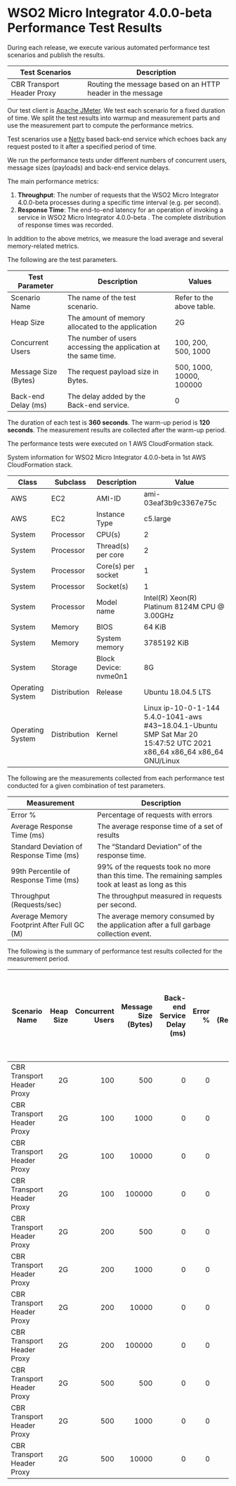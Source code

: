 # WSO2 Micro Integrator 4.0.0-beta Performance Test Results

During each release, we execute various automated performance test scenarios and publish the results.

| Test Scenarios | Description |
| --- | --- |
| CBR Transport Header Proxy | Routing the message based on an HTTP header in the message |

Our test client is [Apache JMeter](https://jmeter.apache.org/index.html). We test each scenario for a fixed duration of
time. We split the test results into warmup and measurement parts and use the measurement part to compute the
performance metrics.

Test scenarios use a [Netty](https://netty.io/) based back-end service which echoes back any request
posted to it after a specified period of time.

We run the performance tests under different numbers of concurrent users, message sizes (payloads) and back-end service
delays.

The main performance metrics:

1. **Throughput**: The number of requests that the WSO2 Micro Integrator 4.0.0-beta processes during a specific time interval (e.g. per second).
2. **Response Time**: The end-to-end latency for an operation of invoking a service in WSO2 Micro Integrator 4.0.0-beta . The complete distribution of response times was recorded.

In addition to the above metrics, we measure the load average and several memory-related metrics.

The following are the test parameters.

| Test Parameter | Description | Values |
| --- | --- | --- |
| Scenario Name | The name of the test scenario. | Refer to the above table. |
| Heap Size | The amount of memory allocated to the application | 2G |
| Concurrent Users | The number of users accessing the application at the same time. | 100, 200, 500, 1000 |
| Message Size (Bytes) | The request payload size in Bytes. | 500, 1000, 10000, 100000 |
| Back-end Delay (ms) | The delay added by the Back-end service. | 0 |

The duration of each test is **360 seconds**. The warm-up period is **120 seconds**.
The measurement results are collected after the warm-up period.

The performance tests were executed on 1 AWS CloudFormation stack.


System information for WSO2 Micro Integrator 4.0.0-beta in 1st AWS CloudFormation stack.

| Class | Subclass | Description | Value |
| --- | --- | --- | --- |
| AWS | EC2 | AMI-ID | ami-03eaf3b9c3367e75c |
| AWS | EC2 | Instance Type | c5.large |
| System | Processor | CPU(s) | 2 |
| System | Processor | Thread(s) per core | 2 |
| System | Processor | Core(s) per socket | 1 |
| System | Processor | Socket(s) | 1 |
| System | Processor | Model name | Intel(R) Xeon(R) Platinum 8124M CPU @ 3.00GHz |
| System | Memory | BIOS | 64 KiB |
| System | Memory | System memory | 3785192 KiB |
| System | Storage | Block Device: nvme0n1 | 8G |
| Operating System | Distribution | Release | Ubuntu 18.04.5 LTS |
| Operating System | Distribution | Kernel | Linux ip-10-0-1-144 5.4.0-1041-aws #43~18.04.1-Ubuntu SMP Sat Mar 20 15:47:52 UTC 2021 x86_64 x86_64 x86_64 GNU/Linux |


The following are the measurements collected from each performance test conducted for a given combination of
test parameters.

| Measurement | Description |
| --- | --- |
| Error % | Percentage of requests with errors |
| Average Response Time (ms) | The average response time of a set of results |
| Standard Deviation of Response Time (ms) | The “Standard Deviation” of the response time. |
| 99th Percentile of Response Time (ms) | 99% of the requests took no more than this time. The remaining samples took at least as long as this |
| Throughput (Requests/sec) | The throughput measured in requests per second. |
| Average Memory Footprint After Full GC (M) | The average memory consumed by the application after a full garbage collection event. |

The following is the summary of performance test results collected for the measurement period.

|  Scenario Name | Heap Size | Concurrent Users | Message Size (Bytes) | Back-end Service Delay (ms) | Error % | Throughput (Requests/sec) | Average Response Time (ms) | Standard Deviation of Response Time (ms) | 99th Percentile of Response Time (ms) | WSO2 Micro Integrator 4.0.0-beta GC Throughput (%) | Average WSO2 Micro Integrator 4.0.0-beta Memory Footprint After Full GC (M) |
|---|---:|---:|---:|---:|---:|---:|---:|---:|---:|---:|---:|
|  CBR Transport Header Proxy | 2G | 100 | 500 | 0 | 0 | 4081.8 | 24.39 | 36.17 | 109 | 92.02 | 226.829 |
|  CBR Transport Header Proxy | 2G | 100 | 1000 | 0 | 0 | 4067.75 | 24.47 | 39.58 | 110 | N/A | N/A |
|  CBR Transport Header Proxy | 2G | 100 | 10000 | 0 | 0 | 3520.2 | 28.28 | 24.25 | 112 | N/A | N/A |
|  CBR Transport Header Proxy | 2G | 100 | 100000 | 0 | 0 | 1543.18 | 64.57 | 24.77 | 147 | N/A | N/A |
|  CBR Transport Header Proxy | 2G | 200 | 500 | 0 | 0 | 4159 | 47.95 | 55.27 | 158 | N/A | N/A |
|  CBR Transport Header Proxy | 2G | 200 | 1000 | 0 | 0 | 4138.75 | 48.18 | 53.55 | 160 | N/A | N/A |
|  CBR Transport Header Proxy | 2G | 200 | 10000 | 0 | 0 | 3549.43 | 56.19 | 40.46 | 163 | N/A | N/A |
|  CBR Transport Header Proxy | 2G | 200 | 100000 | 0 | 0 | 1474.21 | 135.33 | 40.33 | 247 | N/A | N/A |
|  CBR Transport Header Proxy | 2G | 500 | 500 | 0 | 0 | 4097.1 | 121.83 | 102.59 | 311 | N/A | N/A |
|  CBR Transport Header Proxy | 2G | 500 | 1000 | 0 | 0 | 4144.98 | 120.45 | 90.63 | 317 | N/A | N/A |
|  CBR Transport Header Proxy | 2G | 500 | 10000 | 0 | 0 | 523.03 | 955.54 | 1383.19 | 3615 | N/A | N/A |
